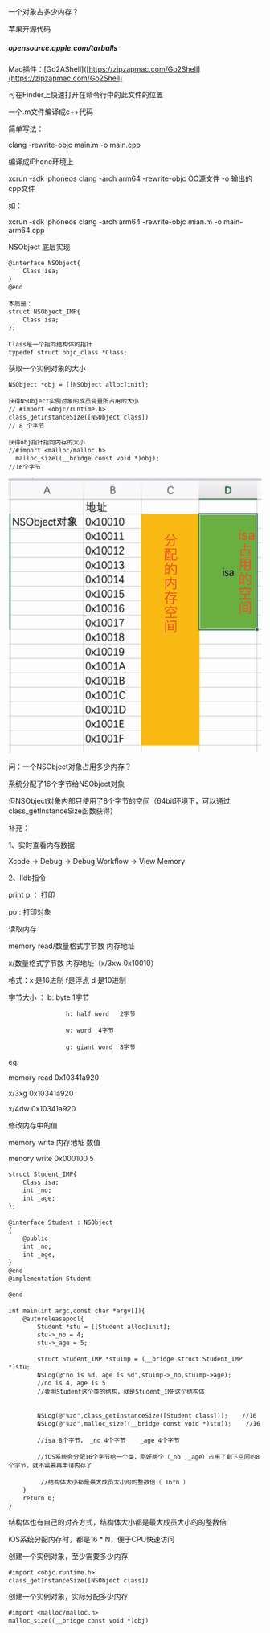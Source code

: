 一个对象占多少内存？

苹果开源代码

##### opensource.apple.com/tarballs

Mac插件：[Go2AShell]([https://zipzapmac.com/Go2Shell](https://zipzapmac.com/Go2Shell)

可在Finder上快速打开在命令行中的此文件的位置

一个.m文件编译成c++代码

简单写法：

clang -rewrite-objc main.m -o main.cpp

编译成iPhone环境上

xcrun -sdk iphoneos clang -arch arm64 -rewrite-objc OC源文件 -o 输出的cpp文件

如：

xcrun -sdk iphoneos clang -arch arm64 -rewrite-objc mian.m -o main-arm64.cpp

NSObject 底层实现

```
@interface NSObject{
    Class isa;
}
@end

本质是：
struct NSObject_IMP{
    Class isa;
};

Class是一个指向结构体的指针
typedef struct objc_class *Class;
```

获取一个实例对象的大小

```
NSObject *obj = [[NSObject alloc]init];

获得NSObject实例对象的成员变量所占用的大小
// #import <objc/runtime.h>
class_getInstanceSize([NSObject class])
// 8 个字节

获得obj指针指向内存的大小
//#import <malloc/malloc.h>
  malloc_size((__bridge const void *)obj);
//16个字节
```

![内存分配图](img/内存分配展示.png)

问：一个NSObject对象占用多少内存？

系统分配了16个字节给NSObject对象

但NSObject对象内部只使用了8个字节的空间（64bit环境下，可以通过class_getInstanceSize函数获得）

补充：

1、实时查看内存数据

Xcode ->  Debug -> Debug Workflow  -> View Memory

2、lldb指令

print   p   ： 打印

po : 打印对象

读取内存

memory read/数量格式字节数   内存地址

x/数量格式字节数  内存地址（x/3xw   0x10010）

格式：x 是16进制  f是浮点   d 是10进制

字节大小 ： b: byte 1字节 

                    h: half word   2字节
    
                    w: word  4字节
    
                    g: giant word  8字节

eg:

memory  read  0x10341a920

x/3xg     0x10341a920

x/4dw    0x10341a920

修改内存中的值

memory write  内存地址   数值

menory  write  0x000100     5 

```
struct Student_IMP{
    Class isa;
    int _no;
    int _age;
};

@interface Student : NSObject
{
    @public
    int _no;
    int _age;
}
@end
@implementation Student

@end

int main(int argc,const char *argv[]){
    @autoreleasepool{
        Student *stu = [[Student alloc]init];
        stu->_no = 4;
        stu->_age = 5;

        struct Student_IMP *stuImp = (__bridge struct Student_IMP *)stu;
        NSLog(@"no is %d, age is %d",stuImp->_no,stuImp->age);
        //no is 4, age is 5
        //表明Student这个类的结构，就是Student_IMP这个结构体


        NSLog(@"%zd",class_getInstanceSize([Student class]));    //16
        NSLog(@"%zd",malloc_size((__bridge const void *)stu));    //16

        //isa 8个字节， _no 4个字节    _age 4个字节

        //iOS系统会分配16个字节给一个类，刚好两个（_no ,_age）占用了剩下空闲的8个字节，就不需要再申请内存了

         //结构体大小都是最大成员大小的的整数倍（ 16*n ）
    }
    return 0;
}
```

结构体也有自己的对齐方式，结构体大小都是最大成员大小的的整数倍

iOS系统分配内存时，都是16 * N，便于CPU快速访问

创建一个实例对象，至少需要多少内存

```
#import <objc.runtime.h>
class_getInstanceSize([NSObject class])
```

创建一个实例对象，实际分配多少内存

```
#import <malloc/malloc.h>
malloc_size((__bridge const void *)obj)
```
